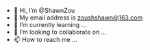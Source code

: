 - 👋 Hi, I’m @ShawnZou
- 👀 My email address is zoushshawn@163.com
- 🌱 I’m currently learning ...
- 💞️ I’m looking to collaborate on ...
- 📫 How to reach me ...

<!---
ShawnZou717/ShawnZou717 is a ✨ special ✨ repository because its `README.md` (this file) appears on your GitHub profile.
You can click the Preview link to take a look at your changes.
--->

